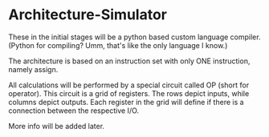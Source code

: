# Architecture-Simulator
These in the initial stages will be a python based custom language compiler.
(Python for compiling? Umm, that's like the only language I know.)

The architecture is based on an instruction set with only ONE instruction, namely assign.

All calculations will be performed by a special circuit called OP (short for operator).
This circuit is a grid of registers.
The rows depict inputs, while columns depict outputs.
Each register in the grid will define if there is a connection between the respective I/O.

More info will be added later.
